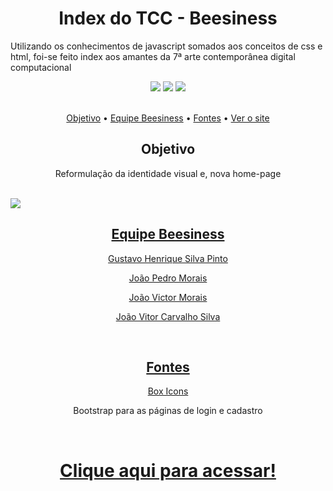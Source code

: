 <h1 align="center">Index do TCC - Beesiness</h1>
<p>Utilizando os conhecimentos de javascript somados aos conceitos de css e html, foi-se feito index aos amantes da 7ª arte contemporânea digital computacional</p>
<div align="center">
<img src="https://img.shields.io/static/v1?label=Javascript&message=JS&color=yellow&style=for-the-badge&logo=javascript"/>
<img src="https://img.shields.io/static/v1?label=CSS&message=CSS&color=blue&style=for-the-badge&logo=css"/>
<img src="https://img.shields.io/static/v1?label=HTML&message=JS&color=red&style=for-the-badge&logo=html"/>
</div>
<br>
<p align="center">
 <a href="#objetivo">Objetivo</a> •
 <a href="#autor">Equipe Beesiness</a> •
 <a href="#fontes">Fontes</a> •
 <a href="#verOSite">Ver o site</a>
</p>
<h2 align="center" id="#objetivo">Objetivo</h2>
    <p align="center">Reformulação da identidade visual e, nova home-page</p>
<br>
   <a href="https://ojotav21.github.io/quiz-js/" target="_blank"><img src="https://user-images.githubusercontent.com/60045344/133079866-101b54ad-9b8d-4fa4-b660-dc0aabdb129a.png"/ </a>
   
<h2 align="center" id="#autor">Equipe Beesiness</h2>
   <p align="center" Eduardo Costa de Oliveira</p>
    <p align="center" >Gustavo Henrique Silva Pinto</p>
   <p align="center" >João Pedro Morais</p>
    <p align="center">João Victor Morais</p>
    <p align="center" >João Vitor Carvalho Silva</p>
   
<br>
<h2 align="center" id="#fontes">Fontes</h2>
   <p align="center" > <a href="https://boxicons.com/">Box Icons</a></p>
   <p align="center">Bootstrap para as páginas de login e cadastro</p>
</ul>
<br>
<h1  id="verOSite"align="center"><a href="https://ojotav21.github.io/quiz-js/" target="_blank">Clique aqui para acessar!</a></h1>
<br>
